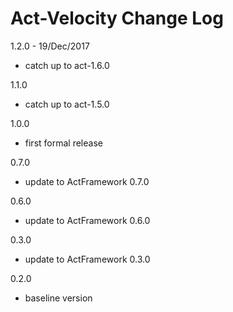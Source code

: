 # Act-Velocity Change Log

1.2.0 - 19/Dec/2017
* catch up to act-1.6.0

1.1.0
* catch up to act-1.5.0

1.0.0
- first formal release

0.7.0
  - update to ActFramework 0.7.0

0.6.0
  - update to ActFramework 0.6.0

0.3.0
  - update to ActFramework 0.3.0

0.2.0
  - baseline version
